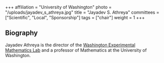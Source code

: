 +++
affiliation = "University of Washington"
photo = "/uploads/jayadev_s_athreya.jpg"
title = "Jayadev S. Athreya"
committees = ["Scientific", "Local", "Sponsorship"]
tags = ["chair"]
weight = 1
+++
## Biography

Jayadev Athreya is the director of the [Washington Experimental Mathematics
Lab](http://www.math.washington.edu/wxml) and a professor of Mathematics at the
University of Washington.
